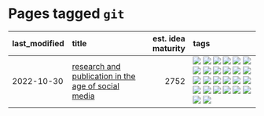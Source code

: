 # Pages tagged `git`

|last_modified|title|est. idea maturity|tags
|:---|:---|---:|:---|
|2022-10-30|[research and publication in the age of social media](../research-and-social.md)|2752|[![](https://img.shields.io/badge/tag-arxiv-c456a9)](../tags/arxiv.md) [![](https://img.shields.io/badge/tag-citation-d7de4b)](../tags/citation.md) [![](https://img.shields.io/badge/tag-corrections-e54ba1)](../tags/corrections.md) [![](https://img.shields.io/badge/tag-credit-426a5f)](../tags/credit.md) [![](https://img.shields.io/badge/tag-curation-e3b2c7)](../tags/curation.md) [![](https://img.shields.io/badge/tag-discoverability-dafbc7)](../tags/discoverability.md) [![](https://img.shields.io/badge/tag-discussion-8a140)](../tags/discussion.md) [![](https://img.shields.io/badge/tag-feed-7064e0)](../tags/feed.md) [![](https://img.shields.io/badge/tag-git-6819c6)](../tags/git.md) [![](https://img.shields.io/badge/tag-github-11772b)](../tags/github.md) [![](https://img.shields.io/badge/tag-historyofscience-5fba1d)](../tags/historyofscience.md) [![](https://img.shields.io/badge/tag-mastodon-587798)](../tags/mastodon.md) [![](https://img.shields.io/badge/tag-openreview-2c91b4)](../tags/openreview.md) [![](https://img.shields.io/badge/tag-paperswithcode-d2ea1b)](../tags/paperswithcode.md) [![](https://img.shields.io/badge/tag-platform-dce8fa)](../tags/platform.md) [![](https://img.shields.io/badge/tag-publication-53417a)](../tags/publication.md) [![](https://img.shields.io/badge/tag-reproducibility-82f36e)](../tags/reproducibility.md) [![](https://img.shields.io/badge/tag-research-ac8815)](../tags/research.md) [![](https://img.shields.io/badge/tag-retractions-161a53)](../tags/retractions.md) [![](https://img.shields.io/badge/tag-search-b3194)](../tags/search.md) [![](https://img.shields.io/badge/tag-socialmedia-34720)](../tags/socialmedia.md) [![](https://img.shields.io/badge/tag-stackoverflow-db71cb)](../tags/stackoverflow.md) [![](https://img.shields.io/badge/tag-subscription-71e862)](../tags/subscription.md) [![](https://img.shields.io/badge/tag-transparency-faa2fc)](../tags/transparency.md) [![](https://img.shields.io/badge/tag-twitter-ad342b)](../tags/twitter.md) [![](https://img.shields.io/badge/tag-validation-a3a5e9)](../tags/validation.md)|